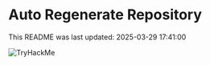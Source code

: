 # Auto Regenerate Repository

This README was last updated: 2025-03-29 17:41:00

 ![TryHackMe](https://tryhackme.com/badge/533634)